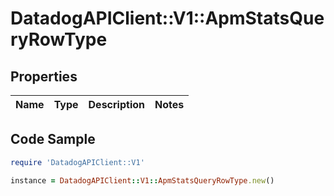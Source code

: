 # DatadogAPIClient::V1::ApmStatsQueryRowType

## Properties

Name | Type | Description | Notes
------------ | ------------- | ------------- | -------------

## Code Sample

```ruby
require 'DatadogAPIClient::V1'

instance = DatadogAPIClient::V1::ApmStatsQueryRowType.new()
```


